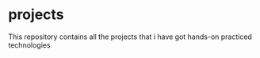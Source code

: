 # projects
This repository contains all the projects that i have got hands-on practiced technologies
